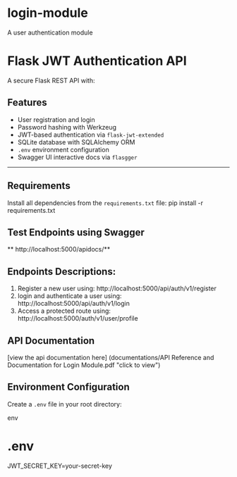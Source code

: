 # login-module
A user authentication module
# Flask JWT Authentication API

A secure Flask REST API with:
## Features
- User registration and login
- Password hashing with Werkzeug
- JWT-based authentication via `flask-jwt-extended`
- SQLite database with SQLAlchemy ORM
- `.env` environment configuration
- Swagger UI interactive docs via `flasgger`

---
## Requirements
Install all dependencies from the `requirements.txt` file:
pip install -r requirements.txt
## Test Endpoints using Swagger
** http://localhost:5000/apidocs/**
## Endpoints Descriptions:
1. Register a new user using: http://localhost:5000/api/auth/v1/register
2. login and authenticate a user using: http://localhost:5000/api/auth/v1/login
3. Access a protected route using: http://localhost:5000/auth/v1/user/profile

## API Documentation
[view the api documentation here] (documentations/API Reference and Documentation for Login Module.pdf "click to view")

## Environment Configuration

Create a `.env` file in your root directory:

env
# .env
JWT_SECRET_KEY=your-secret-key


